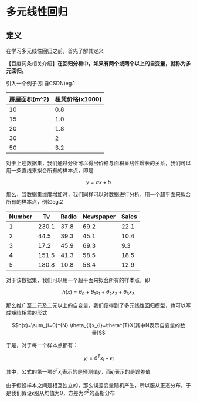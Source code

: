 # 多元线性回归

## 定义

在学习多元线性回归之前，首先了解其定义

【百度词条相关介绍】**在回归分析中，如果有两个或两个以上的自变量，就称为多元回归。**

引入一个例子(引自CSDN)eg.1

| 房屋面积(m^2) | 租凭价格(x1000) |
| ------------- | --------------- |
| 10            | 0.8             |
| 15            | 1.0             |
| 20            | 1.8             |
| 30            | 2               |
| 50            | 3.2             |

对于上述数据集，我们通过分析可以得出价格与面积呈线性增长的关系，我们可以用一条直线来拟合所有的样本点，即是
```math
y=ax+b
```
那么，当数据集维度增加时，我们同样可以对数据进行分析，用一个超平面来拟合所有的样本点，例如eg.2

| Number | Tv    | Radio | Newspaper | Sales |
| ------ | ----- | ----- | --------- | ----- |
| 1      | 230.1 | 37.8  | 69.2      | 22.1  |
| 2      | 44.5  | 39.3  | 45.1      | 10.4  |
| 3      | 17.2  | 45.9  | 69.3      | 9.3   |
| 4      | 151.5 | 41.3  | 58.5      | 18.5  |
| 5      | 180.8 | 10.8  | 58.4      | 12.9  |

对于该数据集，我们可以用一个超平面来拟合所有的样本点，即
```math
h(x)=\theta_{0}+\theta_{1}x_{1}+\theta_{2}x_{2}+\theta_{3}x_{3}
```
那么推广至二元及二元以上的自变量，我们便得到了多元线性回归模型，也可以写成矩阵相乘的形式
```math
h(x)=\sum_{i=0}^{N} \theta_{i}x_{i}=\theta^{T}X(其中N表示自变量的数量)
```

于是，对于每一个样本点都有：

```math
y_{i}=\theta^{T}x_{i}+\epsilon_{i}
```

其中，公式的第一项$`\theta^{T}x_{i}`$表示的是预测值$`\hat{y}`$，而$`\epsilon_{i}`$表示的是误差值

由于假设样本之间是相互独立的，那么误差变量随机产生，所以服从正态分布，于是我们假设$`\epsilon`$服从均值为0，方差为$`\sigma^{2}`$的高斯分布

